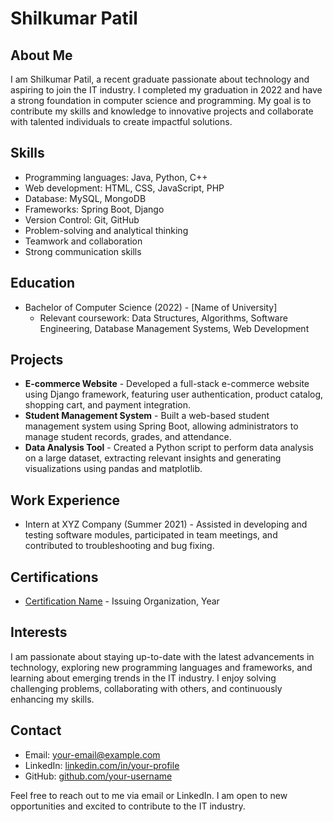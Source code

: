 # Shilkumar Patil

## About Me
I am Shilkumar Patil, a recent graduate passionate about technology and aspiring to join the IT industry. I completed my graduation in 2022 and have a strong foundation in computer science and programming. My goal is to contribute my skills and knowledge to innovative projects and collaborate with talented individuals to create impactful solutions.

## Skills
- Programming languages: Java, Python, C++
- Web development: HTML, CSS, JavaScript, PHP
- Database: MySQL, MongoDB
- Frameworks: Spring Boot, Django
- Version Control: Git, GitHub
- Problem-solving and analytical thinking
- Teamwork and collaboration
- Strong communication skills

## Education
- Bachelor of Computer Science (2022) - [Name of University]
  - Relevant coursework: Data Structures, Algorithms, Software Engineering, Database Management Systems, Web Development

## Projects
- **E-commerce Website** - Developed a full-stack e-commerce website using Django framework, featuring user authentication, product catalog, shopping cart, and payment integration.
- **Student Management System** - Built a web-based student management system using Spring Boot, allowing administrators to manage student records, grades, and attendance.
- **Data Analysis Tool** - Created a Python script to perform data analysis on a large dataset, extracting relevant insights and generating visualizations using pandas and matplotlib.

## Work Experience
- Intern at XYZ Company (Summer 2021) - Assisted in developing and testing software modules, participated in team meetings, and contributed to troubleshooting and bug fixing.

## Certifications
- [Certification Name](Link) - Issuing Organization, Year

## Interests
I am passionate about staying up-to-date with the latest advancements in technology, exploring new programming languages and frameworks, and learning about emerging trends in the IT industry. I enjoy solving challenging problems, collaborating with others, and continuously enhancing my skills.

## Contact
- Email: [your-email@example.com](mailto:your-email@example.com)
- LinkedIn: [linkedin.com/in/your-profile](https://www.linkedin.com/in/your-profile)
- GitHub: [github.com/your-username](https://github.com/your-username)

Feel free to reach out to me via email or LinkedIn. I am open to new opportunities and excited to contribute to the IT industry.

